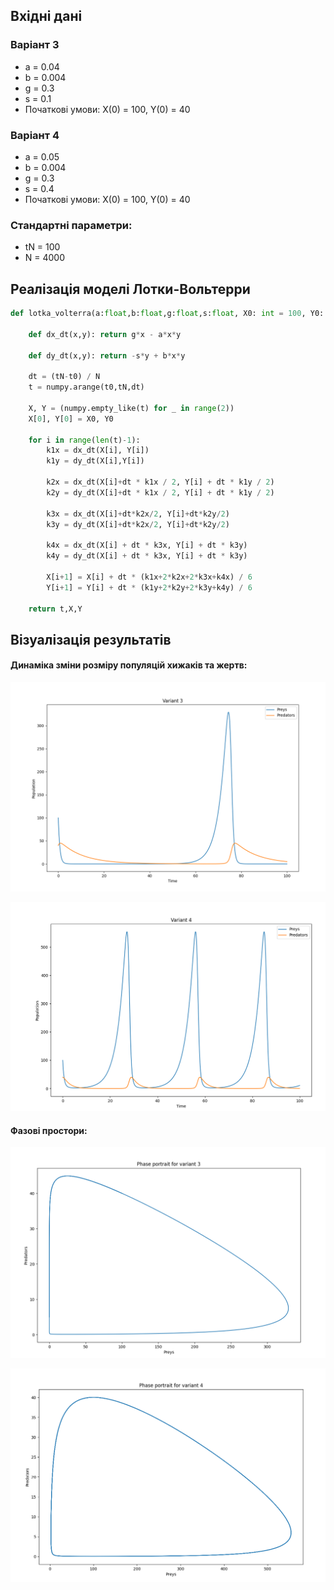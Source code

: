 ## Вхідні дані

### Варіант 3
- a = 0.04  
- b = 0.004  
- g = 0.3 
- s = 0.1  
- Початкові умови: X(0) = 100, Y(0) = 40

### Варіант 4
- a = 0.05 
- b = 0.004  
- g = 0.3 
- s = 0.4 
- Початкові умови: X(0) = 100, Y(0) = 40

### Стандартні параметри:
- tN = 100
- N = 4000

## Реалізація моделі Лотки-Вольтерри
```python 
def lotka_volterra(a:float,b:float,g:float,s:float, X0: int = 100, Y0: int = 40, t0: float = 0, tN: float = 100, N: int = 4000):

    def dx_dt(x,y): return g*x - a*x*y
        
    def dy_dt(x,y): return -s*y + b*x*y
        
    dt = (tN-t0) / N
    t = numpy.arange(t0,tN,dt)

    X, Y = (numpy.empty_like(t) for _ in range(2))
    X[0], Y[0] = X0, Y0

    for i in range(len(t)-1):
        k1x = dx_dt(X[i], Y[i])
        k1y = dy_dt(X[i],Y[i])

        k2x = dx_dt(X[i]+dt * k1x / 2, Y[i] + dt * k1y / 2)
        k2y = dy_dt(X[i]+dt * k1x / 2, Y[i] + dt * k1y / 2)

        k3x = dx_dt(X[i]+dt*k2x/2, Y[i]+dt*k2y/2)
        k3y = dy_dt(X[i]+dt*k2x/2, Y[i]+dt*k2y/2)

        k4x = dx_dt(X[i] + dt * k3x, Y[i] + dt * k3y)
        k4y = dy_dt(X[i] + dt * k3x, Y[i] + dt * k3y)

        X[i+1] = X[i] + dt * (k1x+2*k2x+2*k3x+k4x) / 6
        Y[i+1] = Y[i] + dt * (k1y+2*k2y+2*k3y+k4y) / 6

    return t,X,Y
```
## Візуалізація результатів

#### Динаміка зміни розміру популяцій хижаків та жертв:
![Динаміка зміни популяції хижаків та жертв для варіанту №3](var3_population_change.png)

![Динаміка зміни популяції хижаків та жертв для варіанту №4](var4_population_change.png)


#### Фазові простори:
![Фазовий простір для варіанту №3](var3_phase_portrait.png)

![Фазовий простір для варіанту №4](var4_phase_portrait.png)


